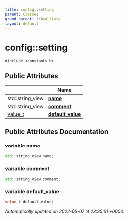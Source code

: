 ```yaml
---
title: config::setting
parent: Classes
grand_parent: libpalliate
layout: default
---
```


# config::setting






`#include <constants.h>`

## Public Attributes

|                | Name           |
| -------------- | -------------- |
| std::string_view | **[name](/libpalliate/generated/Classes/structconfig_1_1setting#variable-name)**  |
| std::string_view | **[comment](/libpalliate/generated/Classes/structconfig_1_1setting#variable-comment)**  |
| [value_t](/libpalliate/generated/Namespaces/namespaceconfig#using-value-t) | **[default_value](/libpalliate/generated/Classes/structconfig_1_1setting#variable-default-value)**  |

## Public Attributes Documentation

### variable name

```cpp
std::string_view name;
```


### variable comment

```cpp
std::string_view comment;
```


### variable default_value

```cpp
value_t default_value;
```



_Automatically updated on 2022-05-07 at 23:35:51 +0000._